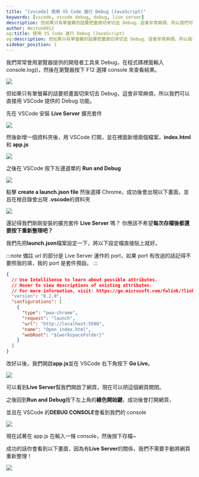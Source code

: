 ```yaml
---
title: "[vscode] 使用 VS Code 進行 Debug (JavaScript)"
keywords: [vscode, vscode debug, debug, live server]
description: 但如果只有單螢幕的話要把畫面切來切去 Debug，這會非常麻煩，所以我們可以直接用 VSCode 提供的 Debug 功能。
author: WeiYun0912
og:title: 使用 VS Code 進行 Debug (JavaScript)
og:description: 但如果只有單螢幕的話要把畫面切來切去 Debug，這會非常麻煩，所以我們可以直接用 VSCode 提供的 Debug 功能。
sidebar_position: 1
---
```


我們常常會用瀏覽器提供的開發者工具來 Debug，在程式碼裡面輸入 console.log()，然後在瀏覽器按下 F12 選擇 console 來查看結果。

![](https://i.imgur.com/XoWTRhd.png)

但如果只有單螢幕的話要把畫面切來切去 Debug，這會非常麻煩，所以我們可以直接用 VSCode 提供的 Debug 功能。

先在 VSCode 安裝 **Live Server** 擴充套件

![](https://i.imgur.com/87QQwR1.png)

然後新增一個資料夾後，用 VSCode 打開，並在裡面新增兩個檔案，**index.html** 和 **app.js**

![](https://i.imgur.com/4djQh4X.png)

之後在 VSCode 按下左邊選單的 **Run and Debug**

![](https://i.imgur.com/VGmeetr.png)

點擊 **create a launch.json file** 然後選擇 Chrome，成功後會出現以下畫面，並且在根目錄會出現 **.vscode**的資料夾

![](https://i.imgur.com/JbsMNIw.png)

還記得我們剛剛安裝的擴充套件 **Live Server** 嗎？ 你應該不希望**每次存檔後都還要按下重新整理吧？**

我們先把**launch.json**檔案設定一下，將以下設定檔直接貼上就好。

:::note 備註
url 的部分是 Live Server 運作的 port，如果 port 有改過的話記得不要照我的填，我的 port 是套件預設。
:::

```json title="launch.json"
{
  // Use IntelliSense to learn about possible attributes.
  // Hover to view descriptions of existing attributes.
  // For more information, visit: https://go.microsoft.com/fwlink/?linkid=830387
  "version": "0.2.0",
  "configurations": [
    {
      "type": "pwa-chrome",
      "request": "launch",
      "url": "http://localhost:5500",
      "name": "Open index.html",
      "webRoot": "${workspaceFolder}"
    }
  ]
}
```

改好以後，我們開啟**app.js**並在 VSCode 右下角按下 **Go Live**。

![](https://i.imgur.com/MtnxTtY.png)

可以看到**Live Server**幫我們開啟了網頁，現在可以把這個網頁關閉。

之後回到**Run and Debug**按下左上角的**綠色開始鍵**，成功後會打開網頁，

並且在 VSCode 的**DEBUG CONSOLE**會看到我們的 console

![](https://i.imgur.com/qi6KhYR.png)

現在試著在 app.js 在輸入一條 console，然後按下存檔~

成功的話你會看到以下畫面，因為有**Live Server**的關係，我們不需要手動將網頁重新整理！

![](https://i.imgur.com/vyUtT9u.png)
